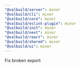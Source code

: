 ```yaml
---
"@valbuild/server": minor
"@valbuild/cli": minor
"@valbuild/core": minor
"@valbuild/eslint-plugin": minor
"@valbuild/init": minor
"@valbuild/next": minor
"@valbuild/react": minor
"@valbuild/shared": minor
"@valbuild/ui": minor
---
```


Fix broken export
